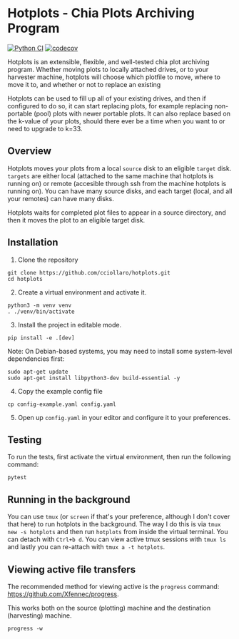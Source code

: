 # Hotplots - Chia Plots Archiving Program

[![Python CI](https://github.com/cciollaro/hotplots/actions/workflows/ci.yml/badge.svg)](https://github.com/cciollaro/hotplots/actions/workflows/ci.yml)
[![codecov](https://codecov.io/gh/cciollaro/hotplots/branch/main/graph/badge.svg)](https://codecov.io/gh/cciollaro/hotplots)

Hotplots is an extensible, flexible, and well-tested chia plot archiving program. Whether moving plots to locally attached drives, or to your harvester machine, hotplots will choose which plotfile to move, where to move it to, and whether or not to replace an existing

Hotplots can be used to fill up all of your existing drives, and then if configured to do so, it can start replacing plots, for example replacing non-portable (pool) plots with newer portable plots. It can also replace based on the k-value of your plots, should there ever be a time when you want to or need to upgrade to k=33. 

## Overview

Hotplots moves your plots from a local `source` disk to an eligible `target` disk.
`targets` are either local (attached to the same machine that hotplots is running on) or remote (accesible through ssh from the machine hotplots is running on).
You can have many source disks, and each target (local, and all your remotes) can have many disks.

Hotplots waits for completed plot files to appear in a source directory, and then it moves the plot to 
an eligible target disk. 

## Installation

1. Clone the repository

```
git clone https://github.com/cciollaro/hotplots.git
cd hotplots
```

2. Create a virtual environment and activate it.

```
python3 -m venv venv
. ./venv/bin/activate
```

3. Install the project in editable mode.

```
pip install -e .[dev]
```

Note: On Debian-based systems, you may need to install some system-level dependencies first:
```
sudo apt-get update
sudo apt-get install libpython3-dev build-essential -y
```

4. Copy the example config file

```
cp config-example.yaml config.yaml
```

5. Open up `config.yaml` in your editor and configure it to your preferences.

## Testing

To run the tests, first activate the virtual environment, then run the following command:

```
pytest
```

## Running in the background
You can use `tmux` (or `screen` if that's your preference, although I don't cover that here) to run hotplots in the background. 
The way I do this is via `tmux new -s hotplots` and then run `hotplots` from inside the virtual terminal. You can detach with `Ctrl+b d`.
You can view active tmux sessions with `tmux ls` and lastly you can re-attach with `tmux a -t hotplots`.

## Viewing active file transfers
The recommended method for viewing active is the `progress` command: https://github.com/Xfennec/progress.

This works both on the source (plotting) machine and the destination (harvesting) machine.

```
progress -w
```
